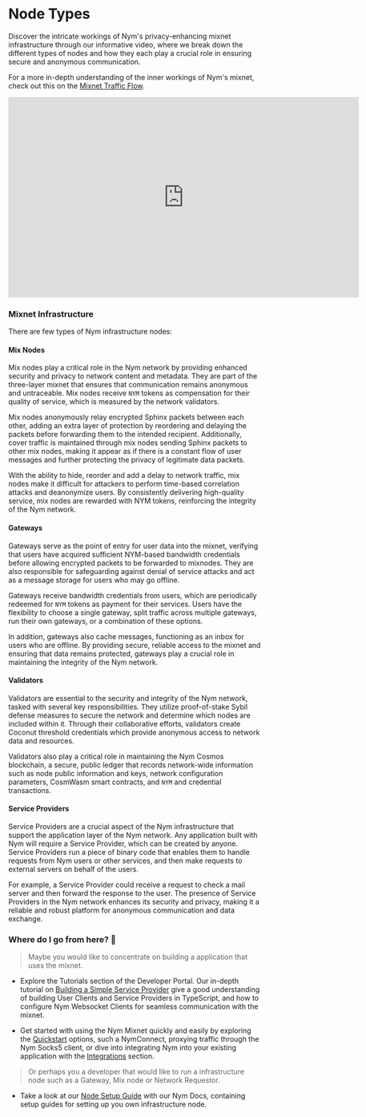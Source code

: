 # Node Types

Discover the intricate workings of Nym's privacy-enhancing mixnet infrastructure through our informative video, where we break down the different types of nodes and how they each play a crucial role in ensuring secure and anonymous communication.

For a more in-depth understanding of the inner workings of Nym's mixnet, check out this on the [Mixnet Traffic Flow](https://nymte.ch/docs/architecture/traffic-flow.html).

<iframe width="700" height="400" src="https://www.youtube.com/embed/rnPpEsJS4FM" title="YouTube video player" frameborder="0" allow="accelerometer; autoplay; clipboard-write; encrypted-media; gyroscope; picture-in-picture; web-share" allowfullscreen></iframe>

### Mixnet Infrastructure

There are few types of Nym infrastructure nodes:

#### Mix Nodes

Mix nodes play a critical role in the Nym network by providing enhanced security and privacy to network content and metadata. They are part of the three-layer mixnet that ensures that communication remains anonymous and untraceable. Mix nodes receive `NYM` tokens as compensation for their quality of service, which is measured by the network validators.

Mix nodes anonymously relay encrypted Sphinx packets between each other, adding an extra layer of protection by reordering and delaying the packets before forwarding them to the intended recipient. Additionally, cover traffic is maintained through mix nodes sending Sphinx packets to other mix nodes, making it appear as if there is a constant flow of user messages and further protecting the privacy of legitimate data packets.

With the ability to hide, reorder and add a delay to network traffic, mix nodes make it difficult for attackers to perform time-based correlation attacks and deanonymize users. By consistently delivering high-quality service, mix nodes are rewarded with NYM tokens, reinforcing the integrity of the Nym network.

#### Gateways

Gateways serve as the point of entry for user data into the mixnet, verifying that users have acquired sufficient NYM-based bandwidth credentials before allowing encrypted packets to be forwarded to mixnodes. They are also responsible for safeguarding against denial of service attacks and act as a message storage for users who may go offline.

Gateways receive bandwidth credentials from users, which are periodically redeemed for `NYM` tokens as payment for their services. Users have the flexibility to choose a single gateway, split traffic across multiple gateways, run their own gateways, or a combination of these options.

In addition, gateways also cache messages, functioning as an inbox for users who are offline. By providing secure, reliable access to the mixnet and ensuring that data remains protected, gateways play a crucial role in maintaining the integrity of the Nym network.

#### Validators

Validators are essential to the security and integrity of the Nym network, tasked with several key responsibilities. They utilize proof-of-stake Sybil defense measures to secure the network and determine which nodes are included within it. Through their collaborative efforts, validators create Coconut threshold credentials which provide anonymous access to network data and resources.

Validators also play a critical role in maintaining the Nym Cosmos blockchain, a secure, public ledger that records network-wide information such as node public information and keys, network configuration parameters, CosmWasm smart contracts, and `NYM` and credential transactions.

#### Service Providers

Service Providers are a crucial aspect of the Nym infrastructure that support the application layer of the Nym network. Any application built with Nym will require a Service Provider, which can be created by anyone. Service Providers run a piece of binary code that enables them to handle requests from Nym users or other services, and then make requests to external servers on behalf of the users.

For example, a Service Provider could receive a request to check a mail server and then forward the response to the user. The presence of Service Providers in the Nym network enhances its security and privacy, making it a reliable and robust platform for anonymous communication and data exchange.

### Where do I go from here? 💭

> Maybe you would like to concentrate on building a application that uses the mixnet.

* Explore the Tutorials section of the Developer Portal. Our in-depth tutorial on [Building a Simple Service Provider](/tutorials/simple-service-provider.md) give a good understanding of building User Clients and Service Providers in TypeScript, and how to configure Nym Websocket Clients for seamless communication with the mixnet.

* Get started with using the Nym Mixnet quickly and easily by exploring the [Quickstart](/quickstart/overview.md) options, such a NymConnect, proxying traffic through the Nym Socks5 client, or dive into integrating Nym into your existing application with the [Integrations](/integrations/integration-options.md) section.

> Or perhaps you a developer that would like to run a infrastructure node such as a Gateway, Mix node or Network Requestor.

* Take a look at our [Node Setup Guide](https://nymte.ch/docs/nodes/setup-guides.html) with our Nym Docs, containing setup guides for setting up you own infrastructure node.

